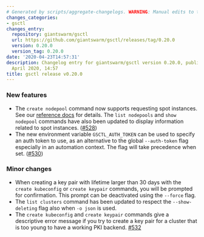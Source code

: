 ```yaml
---
# Generated by scripts/aggregate-changelogs. WARNING: Manual edits to this files will be overwritten.
changes_categories:
- gsctl
changes_entry:
  repository: giantswarm/gsctl
  url: https://github.com/giantswarm/gsctl/releases/tag/0.20.0
  version: 0.20.0
  version_tag: 0.20.0
date: '2020-04-23T14:57:31'
description: Changelog entry for giantswarm/gsctl version 0.20.0, published on 23
  April 2020, 14:57
title: gsctl release v0.20.0
---
```


### New features

- The `create nodepool` command now supports requesting spot instances. See our [reference docs](https://docs.giantswarm.io/reference/gsctl/create-nodepool/) for details. The `list nodepools` and `show nodepool` commands have also been updated to display information related to spot instances. ([#528](https://github.com/giantswarm/gsctl/pull/528))
- The new environment variable `GSCTL_AUTH_TOKEN` can be used to specify an auth token to use, as an alternative to the global `--auth-token` flag especially in an automation context. The flag will take precedence when set. ([#530](https://github.com/giantswarm/gsctl/pull/530))

### Minor changes

- When creating a key pair with lifetime larger than 30 days with the `create kubeconfig` or `create keypair` commands, you will be prompted for confirmation. This prompt can be deactivated using the `--force` flag.
- The `list clusters` command has been updated to respect the `--show-deleting` flag also when `-o json` is used.
- The `create kubeconfig` and `create keypair` commands give a descriptive error message if you try to create a key pair for a cluster that is too young to have a working PKI backend. [#532](https://github.com/giantswarm/gsctl/pull/532)

